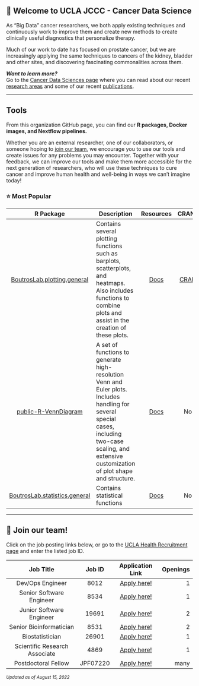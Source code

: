 ## :hospital: Welcome to UCLA JCCC - Cancer Data Science 

<!--

**Here are some ideas to get you started:**

🙋‍♀️ A short introduction - what is your organization all about?
🌈 Contribution guidelines - how can the community get involved?
👩‍💻 Useful resources - where can the community find your docs? Is there anything else the community should know?
🍿 Fun facts - what does your team eat for breakfast?
🧙 Remember, you can do mighty things with the power of [Markdown](https://docs.github.com/github/writing-on-github/getting-started-with-writing-and-formatting-on-github/basic-writing-and-formatting-syntax)
-->

As “Big Data” cancer researchers, we both apply existing techniques and continuously work to improve them and create new methods to create clinically useful diagnostics that personalize therapy.

Much of our work to date has focused on prostate cancer, but we are increasingly applying the same techniques to cancers of the kidney, bladder and other sites, and discovering fascinating commonalities across them.

***Want to learn more?***
<br>Go to the [Cancer Data Sciences page](https://www.uclahealth.org/departments/urology/iuo/research/faculty-labs/dr-paul-boutros-lab) where you can
read about our recent [research areas](https://www.uclahealth.org/departments/urology/iuo/research/faculty-labs/dr-paul-boutros-lab/research-areas) and some of our recent [publications](https://www.uclahealth.org/departments/urology/iuo/research/faculty-labs/dr-paul-boutros-lab/publications).

--- 

## Tools
From this organization GitHub page, you can find our **R packages, Docker images, and Nextflow pipelines.** 

Whether you are an external researcher, one of our collaborators, or someone hoping to [join our team](#briefcase-join-our-team), we encourage you to use our tools and create issues for any problems you may encounter. Together with your feedback, we can improve our tools and make them more accessible for the next generation of researchers, who will use these techniques to cure cancer and improve human health and well-being in ways we can’t imagine today!


### :star: Most Popular 
| R Package | Description | Resources | CRAN? |
| :--------: | ----------- | :--------: | :----: |
| [BoutrosLab.plotting.general](https://github.com/uclahs-cds/public-R-BoutrosLab-plotting-general) | Contains several plotting functions such as barplots, scatterplots, and heatmaps. Also includes functions to combine plots and assist in the creation of these plots. | [Docs](https://uclahs-cds.github.io/public-R-BoutrosLab-plotting-general/) | [CRAN](https://cloud.r-project.org/web/packages/BoutrosLab.plotting.general/index.html) |
| [public-R-VennDiagram](https://github.com/uclahs-cds/public-R-VennDiagram)|A set of functions to generate high-resolution Venn and Euler plots. Includes handling for several special cases, including two-case scaling, and extensive customization of plot shape and structure.| [Docs](https://github.com/uclahs-cds/public-R-VennDiagram/tree/main/man) | No |
| [BoutrosLab.statistics.general](https://github.com/uclahs-cds/public-R-BoutrosLab-statistics-general) | Contains statistical functions | [Docs](https://uclahs-cds.github.io/public-R-BoutrosLab-statistics-general/index.html) | No |

---

## :briefcase: Join our team! 

Click on the job posting links below, or go to the [UCLA Health Recruitment page](https://www.uclahealthcareers.org/home-page-it-personalized/) and enter the listed job ID.

| Job Title | Job ID | Application Link | Openings |
| :---------: | :------: | :----------------: | ----------------: |
|Dev/Ops Engineer | 8012 | [Apply here!](https://www.uclahealthcareers.org/job/11171007/development-operations-engineer-los-angeles-ca/) |  1 |
|Senior Software Engineer | 8534 |[Apply here!](https://www.uclahealthcareers.org/job/11325955/senior-software-engineer-los-angeles-ca/) | 1 |
|Junior Software Engineer | 19691 | [Apply here!](https://www.uclahealthcareers.org/job/14126917/jr-software-engineer-jonsson-cancer-center-los-angeles-ca/) | 2 |
| Senior Bioinformatician | 8531 | [Apply here!](https://www.uclahealthcareers.org/job/11325954/senior-bioinformatician-los-angeles-ca/) | 2 |
| Biostatistician | 26901 | [Apply here!](https://www.uclahealthcareers.org/job/16252430/biostatistician-los-angeles-ca/) | 1 | 
| Scientific Research Associate | 4869 | [Apply here!](https://www.uclahealthcareers.org/job/10427486/scientific-research-associate-los-angeles-ca/) | 1 |
| Postdoctoral Fellow | JPF07220 | [Apply here!](https://recruit.apo.ucla.edu/) | many |


<sub>*Updated as of August 15, 2022*</sub>
